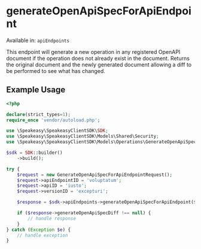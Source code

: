 # generateOpenApiSpecForApiEndpoint
Available in: `apiEndpoints`

This endpoint will generate a new operation in any registered OpenAPI document if the operation does not already exist in the document.
Returns the original document and the newly generated document allowing a diff to be performed to see what has changed.

## Example Usage
```php
<?php

declare(strict_types=1);
require_once 'vendor/autoload.php';

use \Speakeasy\SpeakeasyClientSDK\SDK;
use \Speakeasy\SpeakeasyClientSDK\Models\Shared\Security;
use \Speakeasy\SpeakeasyClientSDK\Models\Operations\GenerateOpenApiSpecForApiEndpointRequest;

$sdk = SDK::builder()
    ->build();

try {
    $request = new GenerateOpenApiSpecForApiEndpointRequest();
    $request->apiEndpointID = 'voluptatum';
    $request->apiID = 'iusto';
    $request->versionID = 'excepturi';

    $response = $sdk->apiEndpoints->generateOpenApiSpecForApiEndpoint($request);

    if ($response->generateOpenApiSpecDiff !== null) {
        // handle response
    }
} catch (Exception $e) {
    // handle exception
}
```